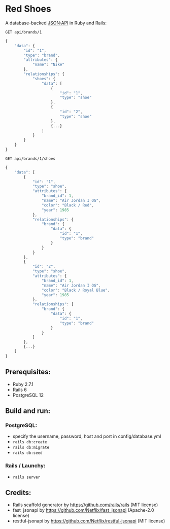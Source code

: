 # Red Shoes
A database-backed [JSON:API](http://jsonapi.org/) in Ruby and Rails:
```HTTP
GET api/brands/1
```

```JavaScript
{
    "data": {
        "id": "1",
        "type": "brand",
        "attributes": {
            "name": "Nike"
        },
        "relationships": {
            "shoes": {
                "data": [
                    {
                        "id": "1",
                        "type": "shoe"
                    },
                    {
                        "id": "2",
                        "type": "shoe"
                    },
                    {...}
                ]
            }
        }
    }
}
```

```HTTP
GET api/brands/1/shoes
```

```JavaScript
{
    "data": [
        {
            "id": "1",
            "type": "shoe",
            "attributes": {
                "brand_id": 1,
                "name": "Air Jordan I OG",
                "color": "Black / Red",
                "year": 1985
            },
            "relationships": {
                "brand": {
                    "data": {
                        "id": "1",
                        "type": "brand"
                    }
                }
            }
        },
        {
            "id": "2",
            "type": "shoe",
            "attributes": {
                "brand_id": 1,
                "name": "Air Jordan I OG",
                "color": "Black / Royal Blue",
                "year": 1985
            },
            "relationships": {
                "brand": {
                    "data": {
                        "id": "1",
                        "type": "brand"
                    }
                }
            }
        },
        {...}
    ]
}
```

## Prerequisites:
- Ruby 2.7.1
- Rails 6
- PostgreSQL 12

## Build and run:
### PostgreSQL:
- specify the username, password, host and port in config/database.yml
- `rails db:create`
- `rails db:migrate`
- `rails db:seed`
### Rails / Launchy:
- `rails server`

## Credits:
- Rails scaffold generator by https://github.com/rails/rails (MIT license)
- fast_jsonapi by https://github.com/Netflix/fast_jsonapi (Apache-2.0 license)
- restful-jsonapi by https://github.com/Netflix/restful-jsonapi (MIT license)

